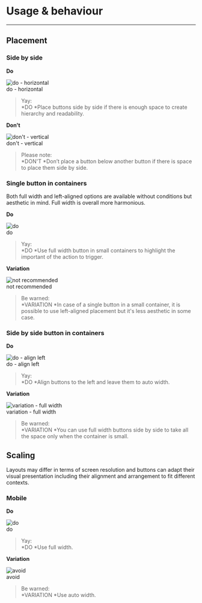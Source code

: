 
# Usage & behaviour

---

## Placement

### Side by side

  
**Do**  
  
![do - horizontal](https://studio-assets.supernova.io/design-systems/81732/073d930d-d4c7-498c-ac81-5aa3fdfe0633.png)  
do - horizontal  
  
> Yay:  
> *DO
*Place buttons side by side if there is enough space to create hierarchy and readability.  
  
**Don't**  
  
![don't - vertical](https://studio-assets.supernova.io/design-systems/81732/9d0b59e5-6391-41df-a433-baf3f1839ba2.png)  
don't - vertical  
  
> Please note:  
> *DON'T 
*Don’t place a button below another button if there is space to place them side by side.  


### Single button in containers

Both full width and left-aligned options are available without conditions but aesthetic in mind. Full width is overall more harmonious.

  
**Do**  
  
![do](https://studio-assets.supernova.io/design-systems/81732/e0b5d432-da50-458a-bf83-7100e58906f9.png)  
do  
  
> Yay:  
> *DO
*Use full width button in small containers to highlight the important of the action to trigger.  
  
**Variation**  
  
![not recommended](https://studio-assets.supernova.io/design-systems/81732/5b24bb8f-3196-415e-9aee-1714f06e1b54.png)  
not recommended  
  
> Be warned:  
> *VARIATION 
*In case of a single button in a small container, it is possible to use left-aligned placement but it's less aesthetic in some case.  


### Side by side button in containers

  
**Do**  
  
![do - align left](https://studio-assets.supernova.io/design-systems/81732/53b0f2c7-cfa3-4345-8db3-1f78ac7c677a.png)  
do - align left  
  
> Yay:  
> *DO
*Align buttons to the left and leave them to auto width.  
  
**Variation**  
  
![variation - full width](https://studio-assets.supernova.io/design-systems/81732/94d16d46-10cd-4f22-9d0d-08cdc46fea47.png)  
variation - full width  
  
> Be warned:  
> *VARIATION 
*You can use full width buttons side by side to take all the space only when the container is small.  


## Scaling

Layouts may differ in terms of screen resolution and buttons can adapt their visual presentation including their alignment and arrangement to fit different contexts.

### Mobile

  
**Do**  
  
![do](https://studio-assets.supernova.io/design-systems/81732/7f39c5b7-2bbb-4a1e-a202-7b3c736a5a9c.png)  
do  
  
> Yay:  
> *DO
*Use full width.  
  
**Variation**  
  
![avoid](https://studio-assets.supernova.io/design-systems/81732/c1167458-121f-45fd-8fcf-1daadb967a65.png)  
avoid  
  
> Be warned:  
> *VARIATION 
*Use auto width.  
